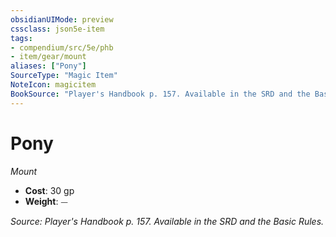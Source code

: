 ```yaml
---
obsidianUIMode: preview
cssclass: json5e-item
tags:
- compendium/src/5e/phb
- item/gear/mount
aliases: ["Pony"]
SourceType: "Magic Item"
NoteIcon: magicitem
BookSource: "Player's Handbook p. 157. Available in the SRD and the Basic Rules."
---
```

# Pony
*Mount*  

- **Cost**: 30 gp
- **Weight**: ⏤

*Source: Player's Handbook p. 157. Available in the SRD and the Basic Rules.*